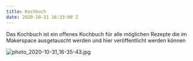 ```yaml
---
title: Kochbuch
date: 2020-10-31 16:33:00 Z
---
```


Das Kochbuch ist ein offenes Kochbuch für alle möglichen Rezepte die im Makerspace ausgetauscht werden und hier veröffentlicht werden können

![photo_2020-10-31_16-35-43.jpg](/uploads/photo_2020-10-31_16-35-43.jpg)